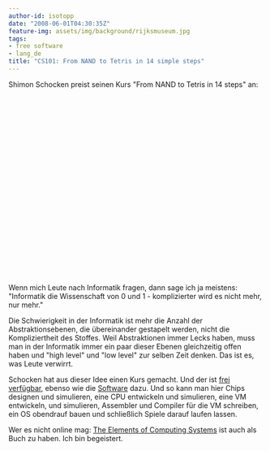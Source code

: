 ```yaml
---
author-id: isotopp
date: "2008-06-01T04:30:35Z"
feature-img: assets/img/background/rijksmuseum.jpg
tags:
- free software
- lang_de
title: "CS101: From NAND to Tetris in 14 simple steps"
---
```

Shimon Schocken preist seinen Kurs "From NAND to Tetris in 14 steps" an: 

<object width="425" height="355"><param name="movie" value="http://www.youtube.com/v/JtXvUoPx4Qs&hl=en"></param><param name="wmode" value="transparent"></param><embed src="http://www.youtube.com/v/JtXvUoPx4Qs&hl=en" type="application/x-shockwave-flash" wmode="transparent" width="425" height="355"></embed></object> 

Wenn mich Leute nach Informatik fragen, dann sage ich ja meistens: "Informatik die Wissenschaft von 0 und 1 - komplizierter wird es nicht mehr, nur mehr."

Die Schwierigkeit in der Informatik ist mehr die Anzahl der Abstraktionsebenen, die übereinander gestapelt werden, nicht die Kompliziertheit des Stoffes.
Weil Abstraktionen immer Lecks haben, muss man in der Informatik immer ein paar dieser Ebenen gleichzeitig offen haben und "high level" und "low level" zur selben Zeit denken.
Das ist es, was Leute verwirrt. 

Schocken hat aus dieser Idee einen Kurs gemacht. Und der ist 
[frei verfügbar](http://www1.idc.ac.il/tecs/plan.html), 
ebenso wie die 
[Software](http://www1.idc.ac.il/tecs/software.html)
dazu.
Und so kann man hier Chips designen und simulieren, eine CPU entwickeln und simulieren, eine VM entwickeln, und simulieren, Assembler und Compiler für die VM schreiben, ein OS obendrauf bauen und schließlich Spiele darauf laufen lassen.

Wer es nicht online mag: 
[The Elements of Computing Systems](https://www.amazon.de/Elements-Computing-Systems-second-Principles-ebook/dp/B084V7R8PT) 
ist auch als Buch zu haben. Ich bin begeistert.

